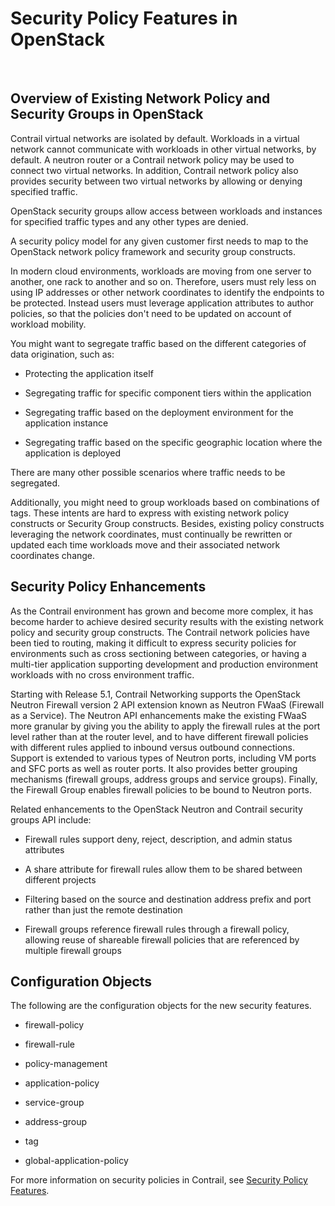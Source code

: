 # Security Policy Features in OpenStack

 

## Overview of Existing Network Policy and Security Groups in OpenStack

Contrail virtual networks are isolated by default. Workloads in a
virtual network cannot communicate with workloads in other virtual
networks, by default. A neutron router or a Contrail network policy may
be used to connect two virtual networks. In addition, Contrail network
policy also provides security between two virtual networks by allowing
or denying specified traffic.

OpenStack security groups allow access between workloads and instances
for specified traffic types and any other types are denied.

A security policy model for any given customer first needs to map to the
OpenStack network policy framework and security group constructs.

In modern cloud environments, workloads are moving from one server to
another, one rack to another and so on. Therefore, users must rely less
on using IP addresses or other network coordinates to identify the
endpoints to be protected. Instead users must leverage application
attributes to author policies, so that the policies don't need to be
updated on account of workload mobility.

You might want to segregate traffic based on the different categories of
data origination, such as:

-   Protecting the application itself

-   Segregating traffic for specific component tiers within the
    application

-   Segregating traffic based on the deployment environment for the
    application instance

-   Segregating traffic based on the specific geographic location where
    the application is deployed

There are many other possible scenarios where traffic needs to be
segregated.

Additionally, you might need to group workloads based on combinations of
tags. These intents are hard to express with existing network policy
constructs or Security Group constructs. Besides, existing policy
constructs leveraging the network coordinates, must continually be
rewritten or updated each time workloads move and their associated
network coordinates change.

## Security Policy Enhancements

As the Contrail environment has grown and become more complex, it has
become harder to achieve desired security results with the existing
network policy and security group constructs. The Contrail network
policies have been tied to routing, making it difficult to express
security policies for environments such as cross sectioning between
categories, or having a multi-tier application supporting development
and production environment workloads with no cross environment traffic.

Starting with Release 5.1, Contrail Networking supports the OpenStack
Neutron Firewall version 2 API extension known as Neutron FWaaS
(Firewall as a Service). The Neutron API enhancements make the existing
FWaaS more granular by giving you the ability to apply the firewall
rules at the port level rather than at the router level, and to have
different firewall policies with different rules applied to inbound
versus outbound connections. Support is extended to various types of
Neutron ports, including VM ports and SFC ports as well as router ports.
It also provides better grouping mechanisms (firewall groups, address
groups and service groups). Finally, the Firewall Group enables firewall
policies to be bound to Neutron ports.

Related enhancements to the OpenStack Neutron and Contrail security
groups API include:

-   Firewall rules support deny, reject, description, and admin status
    attributes

-   A share attribute for firewall rules allow them to be shared between
    different projects

-   Filtering based on the source and destination address prefix and
    port rather than just the remote destination

-   Firewall groups reference firewall rules through a firewall policy,
    allowing reuse of shareable firewall policies that are referenced by
    multiple firewall groups

## Configuration Objects

The following are the configuration objects for the new security
features.

-   firewall-policy

-   firewall-rule

-   policy-management

-   application-policy

-   service-group

-   address-group

-   tag

-   global-application-policy

For more information on security policies in Contrail, see [Security
Policy Features](security-policy-enhancements.html).

 
